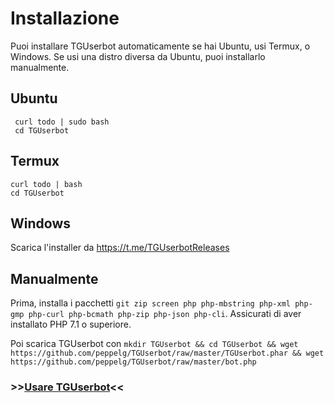 # Installazione
Puoi installare TGUserbot automaticamente se hai Ubuntu, usi Termux, o Windows. Se usi una distro diversa da Ubuntu, puoi installarlo manualmente.

Ubuntu
------
     curl todo | sudo bash
     cd TGUserbot
     
Termux
------
    curl todo | bash
    cd TGUserbot

Windows
-------
Scarica l'installer da https://t.me/TGUserbotReleases

Manualmente
------------
Prima, installa i pacchetti `git zip screen php php-mbstring php-xml php-gmp php-curl php-bcmath php-zip php-json php-cli`. Assicurati di aver installato PHP 7.1 o superiore.

Poi scarica TGUserbot con `mkdir TGUserbot && cd TGUserbot && wget https://github.com/peppelg/TGUserbot/raw/master/TGUserbot.phar && wget https://github.com/peppelg/TGUserbot/raw/master/bot.php`



### >>[Usare TGUserbot](https://github.com/peppelg/TGUserbot/tree/master/docs/it/Use.md)<<
